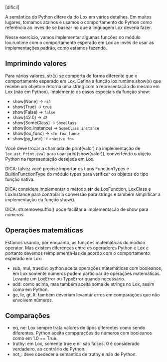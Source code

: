 [dificil]

A semântica do Python difere da do Lox em vários detalhes. Em muitos lugares,
tomamos atalhos e usamos o comportamento do Python como referência ao invés de
se basear no que a linguagem Lox deveria fazer. 

Nesse exercício, vamos implementar algumas funções no módulo lox.runtime com o 
comportamento esperado em Lox ao invés de usar as implementações padrão, como 
estamos fazendo.


## Imprimindo valores

Para vários valores, str(x) se comporta de forma diferente que o comportamento
esperado em Lox. Defina a função lox.runtime.show(x) que recebe um objeto e 
retorna uma string com a representação do mesmo em Lox (não em Python).
Implemente os casos especiais da função show:

- show(None) -> `nil`
- show(True) -> `true`
- show(False) -> `false`
- show(42.0) -> `42`
- show(SomeClass) -> `SomeClass`
- show(lox_instance) -> `SomeClass instance`
- show(lox_func) -> `<fn lox_func>`
- show(py_func) -> `<native fn>`

Você deve trocar a chamada de print(valor) na implementação de
`lox.ast.Print.eval` para usar print(show(valor)), convertendo o objeto Python
na representação desejada em Lox.

DICA: talvez você precise importar os tipos FunctionTypes e BuiltinFunctionType
do módulo types para verificar os objetos do tipo função nativa.

DICA: considere implementar o método __str__ de LoxFunction, LoxClass e
LoxInstance para controlar a conversão para strings e também simplificar a
implementação da função show().

DICA: str.removesuffix() pode facilitar a implementação de show para números.


## Operações matemáticas

Estamos usando, por enquanto, as funções matemáticas do modulo operator. Mas existem
diferenças entre os operadores Python e Lox e portanto devemos reimplementá-las
de acordo com o comportamento esperado em Lox:

- sub, mul, truediv: python aceita operações matemáticas com booleanos, 
  em Lox somente números podem participar de operações matemáticas. Levante um 
  LoxError ou TypeError quando necessário.
- add: como acima, mas também aceita soma de strings no Lox, assim como em Python.
- ge, le, gt, lt: também deveriam levantar erros em comparações que não envolvem números.


## Comparações

- eq, ne: Lox sempre trata valores de tipos diferentes como sendo diferentes. Python
  aceita comparações de números com booleanos como em 1.0 == True.
- truthy: em Lox, somente true e nil são falsos. 0 é considerado verdadeiro, ao contrário de Python.
- not_: deve obedecer à semantica de truthy e não de Python.

